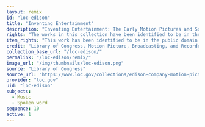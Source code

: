 ```yaml
---
layout: remix
id: "loc-edison"
title: "Inventing Entertainment"
description: "Inventing Entertainment: The Early Motion Pictures and Sound Recordings of the Edison Companies features 341 motion pictures, 81 disc sound recordings, and other related materials, such as photographs and original magazine articles."
rights: "The works in this collection have been identified to be in the public domain and are free to use and reuse without restriction. You can copy, modify, distribute and perform the works, even for commercial purposes, all without asking permission. Attribution is recommended but not required."
item_rights: "This work has been identified to be in the public domain and is free to use and reuse without restriction. You can copy, modify, distribute and perform the work, even for commercial purposes, all without asking permission. Attribution is recommended but not required."
credit: "Library of Congress, Motion Picture, Broadcasting, and Recorded Sound Division."
collection_base_url: "/loc-edison/"
permalink: "/loc-edison/remix/"
image_url: "/img/thumbnails/loc-edison.png"
source: "Library of Congress"
source_url: "https://www.loc.gov/collections/edison-company-motion-pictures-and-sound-recordings/about-this-collection/"
provider: "loc.gov"
uid: "loc-edison"
subjects:
  - Music
  - Spoken word
sequence: 10
active: 1
---
```

